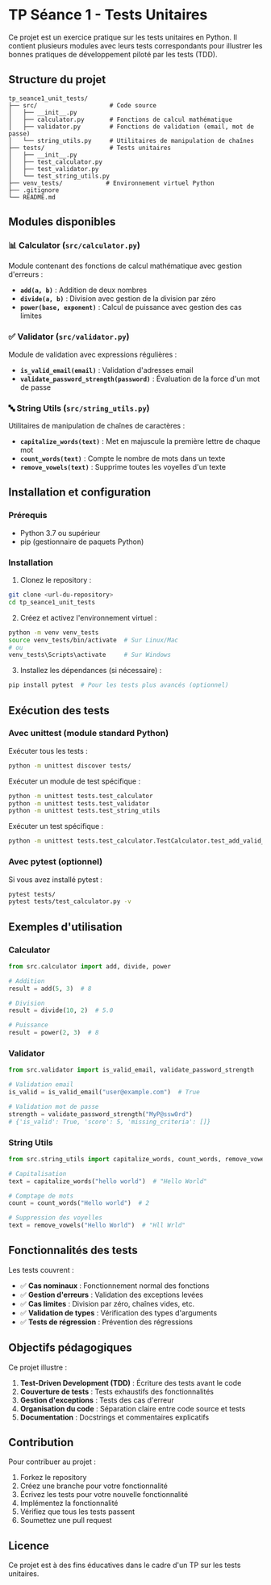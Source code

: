 # TP Séance 1 - Tests Unitaires

Ce projet est un exercice pratique sur les tests unitaires en Python. Il contient plusieurs modules avec leurs tests correspondants pour illustrer les bonnes pratiques de développement piloté par les tests (TDD).

## Structure du projet

```
tp_seance1_unit_tests/
├── src/                    # Code source
│   ├── __init__.py
│   ├── calculator.py       # Fonctions de calcul mathématique
│   ├── validator.py        # Fonctions de validation (email, mot de passe)
│   └── string_utils.py     # Utilitaires de manipulation de chaînes
├── tests/                  # Tests unitaires
│   ├── __init__.py
│   ├── test_calculator.py
│   ├── test_validator.py
│   └── test_string_utils.py
├── venv_tests/            # Environnement virtuel Python
├── .gitignore
└── README.md
```

## Modules disponibles

### 📊 Calculator (`src/calculator.py`)

Module contenant des fonctions de calcul mathématique avec gestion d'erreurs :

- **`add(a, b)`** : Addition de deux nombres
- **`divide(a, b)`** : Division avec gestion de la division par zéro
- **`power(base, exponent)`** : Calcul de puissance avec gestion des cas limites

### ✅ Validator (`src/validator.py`)

Module de validation avec expressions régulières :

- **`is_valid_email(email)`** : Validation d'adresses email
- **`validate_password_strength(password)`** : Évaluation de la force d'un mot de passe

### 🔤 String Utils (`src/string_utils.py`)

Utilitaires de manipulation de chaînes de caractères :

- **`capitalize_words(text)`** : Met en majuscule la première lettre de chaque mot
- **`count_words(text)`** : Compte le nombre de mots dans un texte
- **`remove_vowels(text)`** : Supprime toutes les voyelles d'un texte

## Installation et configuration

### Prérequis

- Python 3.7 ou supérieur
- pip (gestionnaire de paquets Python)

### Installation

1. Clonez le repository :
```bash
git clone <url-du-repository>
cd tp_seance1_unit_tests
```

2. Créez et activez l'environnement virtuel :
```bash
python -m venv venv_tests
source venv_tests/bin/activate  # Sur Linux/Mac
# ou
venv_tests\Scripts\activate     # Sur Windows
```

3. Installez les dépendances (si nécessaire) :
```bash
pip install pytest  # Pour les tests plus avancés (optionnel)
```

## Exécution des tests

### Avec unittest (module standard Python)

Exécuter tous les tests :
```bash
python -m unittest discover tests/
```

Exécuter un module de test spécifique :
```bash
python -m unittest tests.test_calculator
python -m unittest tests.test_validator
python -m unittest tests.test_string_utils
```

Exécuter un test spécifique :
```bash
python -m unittest tests.test_calculator.TestCalculator.test_add_valid_numbers
```

### Avec pytest (optionnel)

Si vous avez installé pytest :
```bash
pytest tests/
pytest tests/test_calculator.py -v
```

## Exemples d'utilisation

### Calculator

```python
from src.calculator import add, divide, power

# Addition
result = add(5, 3)  # 8

# Division
result = divide(10, 2)  # 5.0

# Puissance
result = power(2, 3)  # 8
```

### Validator

```python
from src.validator import is_valid_email, validate_password_strength

# Validation email
is_valid = is_valid_email("user@example.com")  # True

# Validation mot de passe
strength = validate_password_strength("MyP@ssw0rd")
# {'is_valid': True, 'score': 5, 'missing_criteria': []}
```

### String Utils

```python
from src.string_utils import capitalize_words, count_words, remove_vowels

# Capitalisation
text = capitalize_words("hello world")  # "Hello World"

# Comptage de mots
count = count_words("Hello world")  # 2

# Suppression des voyelles
text = remove_vowels("Hello World")  # "Hll Wrld"
```

## Fonctionnalités des tests

Les tests couvrent :

- ✅ **Cas nominaux** : Fonctionnement normal des fonctions
- ✅ **Gestion d'erreurs** : Validation des exceptions levées
- ✅ **Cas limites** : Division par zéro, chaînes vides, etc.
- ✅ **Validation de types** : Vérification des types d'arguments
- ✅ **Tests de régression** : Prévention des régressions

## Objectifs pédagogiques

Ce projet illustre :

1. **Test-Driven Development (TDD)** : Écriture des tests avant le code
2. **Couverture de tests** : Tests exhaustifs des fonctionnalités
3. **Gestion d'exceptions** : Tests des cas d'erreur
4. **Organisation du code** : Séparation claire entre code source et tests
5. **Documentation** : Docstrings et commentaires explicatifs

## Contribution

Pour contribuer au projet :

1. Forkez le repository
2. Créez une branche pour votre fonctionnalité
3. Écrivez les tests pour votre nouvelle fonctionnalité
4. Implémentez la fonctionnalité
5. Vérifiez que tous les tests passent
6. Soumettez une pull request

## Licence

Ce projet est à des fins éducatives dans le cadre d'un TP sur les tests unitaires.